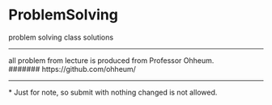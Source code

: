# ProblemSolving
problem solving class solutions<br>
<hr/>
all problem from lecture is produced from Professor Ohheum.<br>
####### https://github.com/ohheum/<br>
<hr/>
* Just for note, so submit with nothing changed is not allowed.
